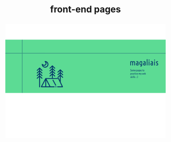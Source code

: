<h1 align="center">
    front-end pages
</h1>

<h2 align="center">
    <img src="./public/readme/header.svg">
</h2>